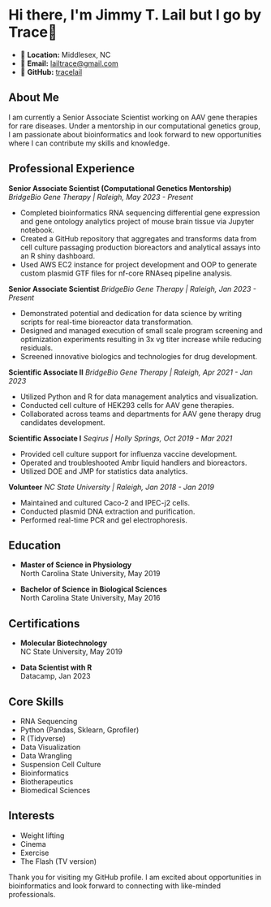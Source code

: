 # Hi there, I'm Jimmy T. Lail but I go by Trace👋

- 📍 **Location:** Middlesex, NC
- 📧 **Email:** lailtrace@gmail.com
- 🔗 **GitHub:** [tracelail](https://github.com/tracelail)

## About Me

I am currently a Senior Associate Scientist working on AAV gene therapies for rare diseases. Under a mentorship in our computational genetics group, I am passionate about bioinformatics and look forward to new opportunities where I can contribute my skills and knowledge.

## Professional Experience

**Senior Associate Scientist (Computational Genetics Mentorship)**
*BridgeBio Gene Therapy | Raleigh, May 2023 - Present*

- Completed bioinformatics RNA sequencing differential gene expression and gene ontology analytics project of mouse brain tissue via Jupyter notebook.
- Created a GitHub repository that aggregates and transforms data from cell culture passaging production bioreactors and analytical assays into an R shiny dashboard.
- Used AWS EC2 instance for project development and OOP to generate custom plasmid GTF files for nf-core RNAseq pipeline analysis.

**Senior Associate Scientist**
*BridgeBio Gene Therapy | Raleigh, Jan 2023 - Present*

- Demonstrated potential and dedication for data science by writing scripts for real-time bioreactor data transformation.
- Designed and managed execution of small scale program screening and optimization experiments resulting in 3x vg titer increase while reducing residuals.
- Screened innovative biologics and technologies for drug development.

**Scientific Associate II**
*BridgeBio Gene Therapy | Raleigh, Apr 2021 - Jan 2023*

- Utilized Python and R for data management analytics and visualization.
- Conducted cell culture of HEK293 cells for AAV gene therapies.
- Collaborated across teams and departments for AAV gene therapy drug candidates development.

**Scientific Associate I**
*Seqirus | Holly Springs, Oct 2019 - Mar 2021*

- Provided cell culture support for influenza vaccine development.
- Operated and troubleshooted Ambr liquid handlers and bioreactors.
- Utilized DOE and JMP for statistics data analytics.

**Volunteer**
*NC State University | Raleigh, Jan 2018 - Jan 2019*

- Maintained and cultured Caco-2 and IPEC-j2 cells.
- Conducted plasmid DNA extraction and purification.
- Performed real-time PCR and gel electrophoresis.

## Education

- **Master of Science in Physiology**  
  North Carolina State University, May 2019

- **Bachelor of Science in Biological Sciences**  
  North Carolina State University, May 2016

## Certifications

- **Molecular Biotechnology**  
  NC State University, May 2019

- **Data Scientist with R**  
  Datacamp, Jan 2023

## Core Skills

- RNA Sequencing
- Python (Pandas, Sklearn, Gprofiler)
- R (Tidyverse)
- Data Visualization
- Data Wrangling
- Suspension Cell Culture
- Bioinformatics
- Biotherapeutics
- Biomedical Sciences

## Interests

- Weight lifting
- Cinema
- Exercise
- The Flash (TV version)

Thank you for visiting my GitHub profile. I am excited about opportunities in bioinformatics and look forward to connecting with like-minded professionals.

